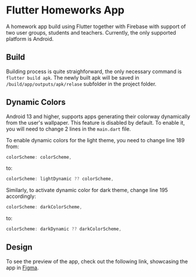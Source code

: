 # Flutter Homeworks App

A homework app build using Flutter together with Firebase with support of two user groups, students and teachers.
Currently, the only supported platform is Android.

## Build

Building process is quite straighforward, the only necessary command is `flutter build apk`.
The newly built apk will be saved in `/build/app/outputs/apk/relase` subfolder in the project folder.

## Dynamic Colors

Android 13 and higher, supports apps generating their colorway dynamically from the user's wallpaper.
This feature is disabled by default. To enable it, you will need to change 2 lines in the `main.dart` file.

To enable dynamic colors for the light theme, you need to change line 189 from:
```dart
colorScheme: colorScheme,
```

to:
```dart
colorScheme: lightDynamic ?? colorScheme,
```

Similarly, to activate dynamic color for dark theme, change line 195 accordingly:
```dart
colorScheme: darkColorScheme,
```

to:
```dart
colorScheme: darkDynamic ?? darkColorScheme,
```

## Design

To see the preview of the app, check out the following link, showcasing the app in [Figma](https://www.figma.com/file/4oGEI0jDoZSSp4guCd4uaa/Material-3-Design-Kit-(Community)?type=design&node-id=53795-27385).

